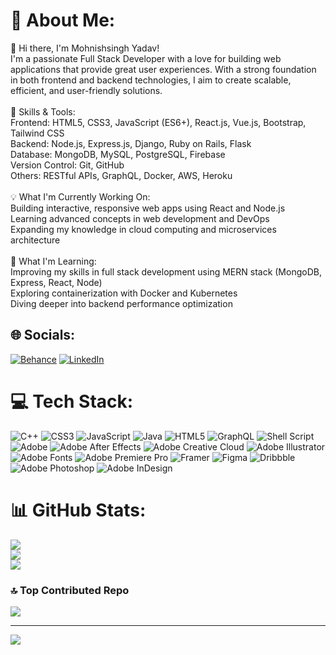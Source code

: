 # 💫 About Me:
👋 Hi there, I'm Mohnishsingh Yadav!<br>I'm a passionate Full Stack Developer with a love for building web applications that provide great user experiences. With a strong foundation in both frontend and backend technologies, I aim to create scalable, efficient, and user-friendly solutions.<br><br>🚀 Skills & Tools:<br>Frontend: HTML5, CSS3, JavaScript (ES6+), React.js, Vue.js, Bootstrap, Tailwind CSS<br>Backend: Node.js, Express.js, Django, Ruby on Rails, Flask<br>Database: MongoDB, MySQL, PostgreSQL, Firebase<br>Version Control: Git, GitHub<br>Others: RESTful APIs, GraphQL, Docker, AWS, Heroku<br><br>💡 What I'm Currently Working On:<br>Building interactive, responsive web apps using React and Node.js<br>Learning advanced concepts in web development and DevOps<br>Expanding my knowledge in cloud computing and microservices architecture<br><br>🌱 What I'm Learning:<br>Improving my skills in full stack development using MERN stack (MongoDB, Express, React, Node)<br>Exploring containerization with Docker and Kubernetes<br>Diving deeper into backend performance optimization<br>


## 🌐 Socials:
[![Behance](https://img.shields.io/badge/Behance-1769ff?logo=behance&logoColor=white)](https://www.behance.net/mohonishyadav) [![LinkedIn](https://img.shields.io/badge/LinkedIn-%230077B5.svg?logo=linkedin&logoColor=white)](https://www.linkedin.com/in/mohnishsingh-yadav-86916b257?lipi=urn%3Ali%3Apage%3Ad_flagship3_profile_view_base_contact_details%3BpOZgsoUJQgKznqh9W4S8sg%3D%3D) 

# 💻 Tech Stack:
![C++](https://img.shields.io/badge/c++-%2300599C.svg?style=for-the-badge&logo=c%2B%2B&logoColor=white) ![CSS3](https://img.shields.io/badge/css3-%231572B6.svg?style=for-the-badge&logo=css3&logoColor=white) ![JavaScript](https://img.shields.io/badge/javascript-%23323330.svg?style=for-the-badge&logo=javascript&logoColor=%23F7DF1E) ![Java](https://img.shields.io/badge/java-%23ED8B00.svg?style=for-the-badge&logo=openjdk&logoColor=white) ![HTML5](https://img.shields.io/badge/html5-%23E34F26.svg?style=for-the-badge&logo=html5&logoColor=white) ![GraphQL](https://img.shields.io/badge/-GraphQL-E10098?style=for-the-badge&logo=graphql&logoColor=white) ![Shell Script](https://img.shields.io/badge/shell_script-%23121011.svg?style=for-the-badge&logo=gnu-bash&logoColor=white) ![Adobe](https://img.shields.io/badge/adobe-%23FF0000.svg?style=for-the-badge&logo=adobe&logoColor=white) ![Adobe After Effects](https://img.shields.io/badge/Adobe%20After%20Effects-9999FF.svg?style=for-the-badge&logo=Adobe%20After%20Effects&logoColor=white) ![Adobe Creative Cloud](https://img.shields.io/badge/Adobe%20Creative%20Cloud-DA1F26.svg?style=for-the-badge&logo=Adobe%20Creative%20Cloud&logoColor=white) ![Adobe Illustrator](https://img.shields.io/badge/adobe%20illustrator-%23FF9A00.svg?style=for-the-badge&logo=adobe%20illustrator&logoColor=white) ![Adobe Fonts](https://img.shields.io/badge/Adobe%20Fonts-000B1D.svg?style=for-the-badge&logo=Adobe%20Fonts&logoColor=white) ![Adobe Premiere Pro](https://img.shields.io/badge/Adobe%20Premiere%20Pro-9999FF.svg?style=for-the-badge&logo=Adobe%20Premiere%20Pro&logoColor=white) ![Framer](https://img.shields.io/badge/Framer-black?style=for-the-badge&logo=framer&logoColor=blue) ![Figma](https://img.shields.io/badge/figma-%23F24E1E.svg?style=for-the-badge&logo=figma&logoColor=white) ![Dribbble](https://img.shields.io/badge/Dribbble-EA4C89?style=for-the-badge&logo=dribbble&logoColor=white) ![Adobe Photoshop](https://img.shields.io/badge/adobe%20photoshop-%2331A8FF.svg?style=for-the-badge&logo=adobe%20photoshop&logoColor=white) ![Adobe InDesign](https://img.shields.io/badge/Adobe%20InDesign-49021F?style=for-the-badge&logo=adobeindesign&logoColor=FF3366)
# 📊 GitHub Stats:
![](https://github-readme-stats.vercel.app/api?username=Mohnishsingh998&theme=dark&hide_border=false&include_all_commits=true&count_private=true)<br/>
![](https://github-readme-streak-stats.herokuapp.com/?user=Mohnishsingh998&theme=dark&hide_border=false)<br/>
![](https://github-readme-stats.vercel.app/api/top-langs/?username=Mohnishsingh998&theme=dark&hide_border=false&include_all_commits=true&count_private=true&layout=compact)

### 🔝 Top Contributed Repo
![](https://github-contributor-stats.vercel.app/api?username=Mohnishsingh998&limit=5&theme=shadow_blue&combine_all_yearly_contributions=true)

---
[![](https://visitcount.itsvg.in/api?id=Mohnishsingh998&icon=3&color=1)](https://visitcount.itsvg.in)

<!-- Proudly created with GPRM ( https://gprm.itsvg.in ) -->
